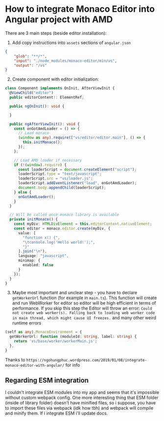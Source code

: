 # How to integrate Monaco Editor into Angular project with AMD

There are 3 main steps (beside editor installation):
1. Add copy instructions into `assets` sections of `angular.json `
```json
{
    "glob": "**/*",
    "input": "./node_modules/monaco-editor/min/vs",
    "output": "/vs"
}
```

2. Create component with editor initialization:
```ts
class Component implements OnInit, AfterViewInit {
  @ViewChild("editor") 
  public editorContent!: ElementRef;

  public ngOnInit(): void {

  }

  public ngAfterViewInit(): void {
    const onGotAmdLoader = () => {
      // Load monaco
      (window as any).require(["vs/editor/editor.main"], () => {
        this.initMonaco();
      });
    };

    // Load AMD loader if necessary
    if (!(window).require) {
      const loaderScript = document.createElement("script");
      loaderScript.type = "text/javascript";
      loaderScript.src = "vs/loader.js";
      loaderScript.addEventListener("load", onGotAmdLoader);
      document.body.appendChild(loaderScript);
    } else {
      onGotAmdLoader();
    }
  }

  // Will be called once monaco library is available
  private initMonaco() {
    const myDiv: HTMLDivElement = this.editorContent.nativeElement;
    const editor = monaco.editor.create(myDiv, {
      value: [
        "function x() {",
        "\tconsole.log('Hello world!');",
        "}"
      ].join("\n"),
      language: "javascript",
      minimap: {
        enabled: false
      }
    });
  }
}
```

3. Maybe most important and unclear step - you have to declare `getWorkerUrl` function (for example in `main.ts`).
This function will create and run WebWorker for editor so editor will be high efficient in terms of performance. If you skip 
this step the Editor will throw an error: 
`Could not create web worker(s). Falling back to loading web worker code in main thread, which might cause UI freezes.`
and many other weird runtime errors

```ts
(self as any).MonacoEnvironment = {
  getWorkerUrl: function (moduleId: string, label: string) {
    return 'vs/base/worker/workerMain.js';
  },
}
```

Thanks to `https://ngohungphuc.wordpress.com/2019/01/08/integrate-monaco-editor-with-angular/` for info

## Regarding ESM integration
I couldn't integrate ESM modules into my app and seems that it's impossible without custom webpack config.
One more interesting thing that ESM folder (inside of library folder) doesn't have minified files, so i suppose, you have to import 
these files via webpack (idk how tbh) and webpack will compile and minify them. If i integrate ESM i'll update docs.